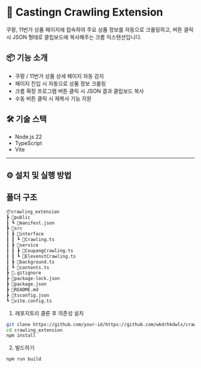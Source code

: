 # 🧲 Castingn Crawling Extension

쿠팡, 11번가 상품 페이지에 접속하여 주요 상품 정보를 자동으로 크롤링하고, 버튼 클릭 시 JSON 형태로 클립보드에 복사해주는 크롬 익스텐션입니다.

## 📦 기능 소개

- 쿠팡 / 11번가 상품 상세 페이지 자동 감지
- 페이지 진입 시 자동으로 상품 정보 크롤링
- 크롬 확장 프로그램 버튼 클릭 시 JSON 결과 클립보드 복사
- 수동 버튼 클릭 시 재복사 기능 지원

## 🛠️ 기술 스택

- Node.js 22
- TypeScript
- Vite

---

## ⚙️ 설치 및 실행 방법

## 폴더 구조

```bash
📦crawling_extension
┣ 📂public
┃ ┗ 📜manifest.json
┣ 📂src
┃ ┣ 📂interface
┃ ┃ ┗ 📜Crawling.ts
┃ ┣ 📂service
┃ ┃ ┣ 📜CoupangCrawling.ts
┃ ┃ ┗ 📜ElevenstCrawling.ts
┃ ┣ 📜background.ts
┃ ┗ 📜contents.ts
┣ 📜.gitignore
┣ 📜package-lock.json
┣ 📜package.json
┣ 📜README.md
┣ 📜tsconfig.json
┗ 📜vite.config.ts
```

1. 레포지토리 클론 후 의존성 설치

```bash
git clone https://github.com/your-id/https://github.com/wkdrhkdwls/crawling_extension.git
cd crawling_extension
npm install
```

2. 빌드하기

```bash
npm run build
```
